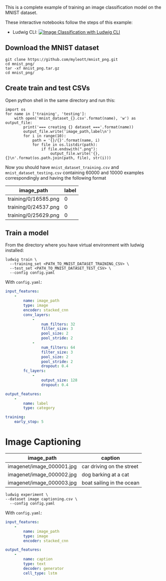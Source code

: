 This is a complete example of training an image classification model on the MNIST
dataset.

These interactive notebooks follow the steps of this example:

- Ludwig CLI: [![Image Classification with Ludwig CLI](https://colab.research.google.com/assets/colab-badge.svg)](https://colab.research.google.com/github/jimthompson5802/ludwig-docs/blob/expanded-mnist-example-with-colab/docs/examples/mnist_colab_notebooks/MNIST_Classification_with_Ludwig_CLI.ipynb)

## Download the MNIST dataset

```
git clone https://github.com/myleott/mnist_png.git
cd mnist_png/
tar -xf mnist_png.tar.gz
cd mnist_png/
```

## Create train and test CSVs

Open python shell in the same directory and run this:

```
import os
for name in ['training', 'testing']:
    with open('mnist_dataset_{}.csv'.format(name), 'w') as output_file:
        print('=== creating {} dataset ==='.format(name))
        output_file.write('image_path,label\n')
        for i in range(10):
            path = '{}/{}'.format(name, i)
            for file in os.listdir(path):
                if file.endswith(".png"):
                    output_file.write('{},{}\n'.format(os.path.join(path, file), str(i)))

```

Now you should have `mnist_dataset_training.csv` and `mnist_dataset_testing.csv`
containing 60000 and 10000 examples correspondingly and having the following format

| image_path           | label |
| -------------------- | ----- |
| training/0/16585.png | 0     |
| training/0/24537.png | 0     |
| training/0/25629.png | 0     |

## Train a model

From the directory where you have virtual environment with ludwig installed:

```
ludwig train \
  --training_set <PATH_TO_MNIST_DATASET_TRAINING_CSV> \
  --test_set <PATH_TO_MNIST_DATASET_TEST_CSV> \
  --config config.yaml
```

With `config.yaml`:

```yaml
input_features:
    -
        name: image_path
        type: image
        encoder: stacked_cnn
        conv_layers:
            -
                num_filters: 32
                filter_size: 3
                pool_size: 2
                pool_stride: 2
            -
                num_filters: 64
                filter_size: 3
                pool_size: 2
                pool_stride: 2
                dropout: 0.4
        fc_layers:
            -
                output_size: 128
                dropout: 0.4

output_features:
    -
        name: label
        type: category

training:
    early_stop: 5
```

# Image Captioning

| image_path                | caption                   |
| ------------------------- | ------------------------- |
| imagenet/image_000001.jpg | car driving on the street |
| imagenet/image_000002.jpg | dog barking at a cat      |
| imagenet/image_000003.jpg | boat sailing in the ocean |

```
ludwig experiment \
--dataset image captioning.csv \
  --config config.yaml
```

With `config.yaml`:

```yaml
input_features:
    -
        name: image_path
        type: image
        encoder: stacked_cnn

output_features:
    -
        name: caption
        type: text
        decoder: generator
        cell_type: lstm
```
